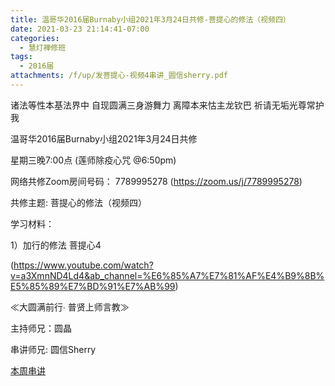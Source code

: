 ```yaml
---
title: 温哥华2016届Burnaby小组2021年3月24日共修-菩提心的修法（视频四）
date: 2021-03-23 21:14:41-07:00
categories:
  - 慧灯禅修班
tags:
  - 2016届
attachments: /f/up/发菩提心-视频4串讲_圆信sherry.pdf
---
```

诸法等性本基法界中 自现圆满三身游舞力 离障本来怙主龙钦巴 祈请无垢光尊常护我

温哥华2016届Burnaby小组2021年3月24日共修 

星期三晚7:00点 (莲师除疫心咒 @6:50pm)

网络共修Zoom房间号码： 7789995278 (<https://zoom.us/j/7789995278>)

共修主题: 菩提心的修法（视频四）


学习材料：

1）加行的修法 菩提心4

(<https://www.youtube.com/watch?v=a3XmnND4Ld4&ab_channel=%E6%85%A7%E7%81%AF%E4%B9%8B%E5%85%89%E7%BD%91%E7%AB%99>)


≪大圆满前行∙ 普贤上师言教≫ 　


主持师兄：圆晶

串讲师兄: 圆信Sherry

[本周串讲](https://hdvblob.blob.core.windows.net/hdv/f/up/发菩提心-视频4串讲_圆信sherry.pdf)